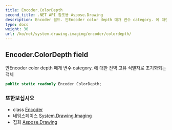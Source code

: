 ```yaml
---
title: Encoder.ColorDepth
second_title: .NET API 참조용 Aspose.Drawing
description: Encoder 필드. 안Encoder color depth 매개 변수 category. 에 대한 전역 고유 식별자로 초기화되는 객체
type: docs
weight: 30
url: /ko/net/system.drawing.imaging/encoder/colordepth/
---
```

## Encoder.ColorDepth field

안Encoder color depth 매개 변수 category. 에 대한 전역 고유 식별자로 초기화되는 객체

```csharp
public static readonly Encoder ColorDepth;
```

### 또한보십시오

* class [Encoder](../)
* 네임스페이스 [System.Drawing.Imaging](../../encoder/)
* 집회 [Aspose.Drawing](../../../)


